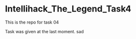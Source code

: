 # Intellihack_The_Legend_Task4
This is the repo for task 04

Task was given at the last moment. sad
